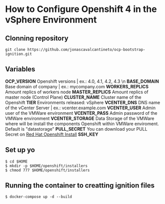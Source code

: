 # How to Configure Openshift 4 in the vSphere Environment

## Clonning repository 
```
git clone https://github.com/jonascavalcantineto/ocp-bootstrap-ignition.git
```
## Variables

**OCP_VERSION**
Openshift versions | ex.: 4.0, 4.1, 4.2, 4.3 \n
**BASE_DOMAIN**
Base domain of company | ex.: mycompany.com
**WORKERS_REPLICS**
Amount replics of workers node
**MASTER_REPLICS**
Amount replics of master node (Control Plane)
**CLUSTER_NAME**
Cluster name of the Openshift
**TIER**
Environments released: vSphere
**VCENTER_DNS**
DNS name of the vCenter Server | ex.: vcenter.example.com
**VCENTER_USER**
Admin user  of the VMWare environment
**VCENTER_PASS**
Admin password of the VMWare environment
**VCENTER_STORAGE**
Data Storage of the VMWare where will be install the components Openshift within VMWare enviroment. Default is "datastorage"
**PULL_SECRET**
You can download your PULL Secret on [Red Hat Openshift Install](https://cloud.redhat.com/openshift/install/vsphere/user-provisioned)
**SSH_KEY**

## Set up yo
```
$ cd $HOME
$ mkdir -p $HOME/openshift/installers
$ chmod 777 $HOME/openshift/installers
```

## Running the container to creatting ignition files
```
$ docker-compose up -d --build
```